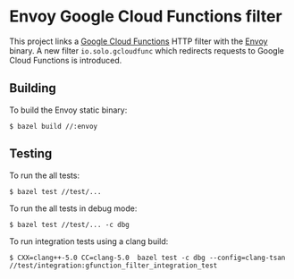 # Envoy Google Cloud Functions filter

This project links a [Google Cloud Functions](https://cloud.google.com/functions/) HTTP filter with
the [Envoy](https://www.envoyproxy.io/) binary.
A new filter `io.solo.gcloudfunc` which redirects requests to Google Cloud Functions is introduced.

## Building

To build the Envoy static binary:

```
$ bazel build //:envoy
```

## Testing

To run the all tests:

```
$ bazel test //test/...
```

To run the all tests in debug mode:

```
$ bazel test //test/... -c dbg
```

To run integration tests using a clang build:

```
$ CXX=clang++-5.0 CC=clang-5.0  bazel test -c dbg --config=clang-tsan //test/integration:gfunction_filter_integration_test
```
